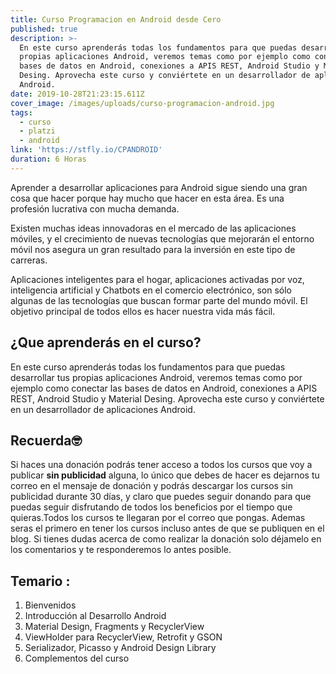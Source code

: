 ```yaml
---
title: Curso Programacion en Android desde Cero
published: true
description: >-
  En este curso aprenderás todas los fundamentos para que puedas desarrollar tus
  propias aplicaciones Android, veremos temas como por ejemplo como conectar las
  bases de datos en Android, conexiones a APIS REST, Android Studio y Material
  Desing. Aprovecha este curso y conviértete en un desarrollador de aplicaciones
  Android.
date: 2019-10-28T21:23:15.611Z
cover_image: /images/uploads/curso-programacion-android.jpg
tags:
  - curso
  - platzi
  - android
link: 'https://stfly.io/CPANDROID'
duration: 6 Horas
---
```

Aprender a desarrollar aplicaciones para Android sigue siendo una gran cosa que hacer porque hay mucho que hacer en esta área. Es una profesión lucrativa con mucha demanda.

Existen muchas ideas innovadoras en el mercado de las aplicaciones móviles, y el crecimiento de nuevas tecnologías que mejorarán el entorno móvil nos asegura un gran resultado para la inversión en este tipo de carreras.

Aplicaciones inteligentes para el hogar, aplicaciones activadas por voz, inteligencia artificial y Chatbots en el comercio electrónico, son sólo algunas de las tecnologías que buscan formar parte del mundo móvil. El objetivo principal de todos ellos es hacer nuestra vida más fácil.

## ¿Que aprenderás en el curso?

En este curso aprenderás todas los fundamentos para que puedas desarrollar tus propias aplicaciones Android, veremos temas como por ejemplo como conectar las bases de datos en Android, conexiones a APIS REST, Android Studio y Material Desing. Aprovecha este curso y conviértete en un desarrollador de aplicaciones Android.

## Recuerda🤓

Si haces una donación podrás tener acceso a todos los cursos que voy a publicar **sin publicidad** alguna, lo único que debes de hacer es dejarnos tu correo en el mensaje de donación y podrás descargar los cursos sin publicidad durante 30 días, y claro que puedes seguir donando para que puedas seguir disfrutando de todos los beneficios por el tiempo que quieras.Todos los cursos te llegaran por el correo que pongas. Ademas seras el primero en tener los cursos incluso antes de que se publiquen en el blog. Si tienes dudas acerca de como realizar la donación solo déjamelo en los comentarios y te responderemos lo antes posible.

## Temario :

1. Bienvenidos
2. Introducción al Desarrollo Android
3. Material Design, Fragments y RecyclerView
4. ViewHolder para RecyclerView, Retrofit y GSON
5. Serializador, Picasso y Android Design Library
6. Complementos del curso
